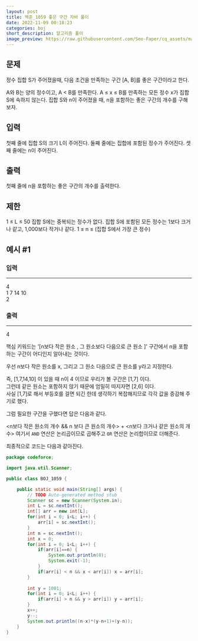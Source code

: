 ```yaml
---
layout: post
title: 백준_1059 좋은 구간 자바 풀이
date: 2022-11-09 00:18:23
categories: boj
short_description: 알고리즘 풀이
image_preview: https://raw.githubusercontent.com/Seo-Faper/cq_assets/master/heroes/cos_pr_17_17.png
---
```


## 문제
정수 집합 S가 주어졌을때, 다음 조건을 만족하는 구간 [A, B]를 좋은 구간이라고 한다.

A와 B는 양의 정수이고, A < B를 만족한다.
A ≤ x ≤ B를 만족하는 모든 정수 x가 집합 S에 속하지 않는다.
집합 S와 n이 주어졌을 때, n을 포함하는 좋은 구간의 개수를 구해보자.

## 입력
첫째 줄에 집합 S의 크기 L이 주어진다. 둘째 줄에는 집합에 포함된 정수가 주어진다. 셋째 줄에는 n이 주어진다.

## 출력
첫째 줄에 n을 포함하는 좋은 구간의 개수를 출력한다.

## 제한

1 ≤ L ≤ 50
집합 S에는 중복되는 정수가 없다.
집합 S에 포함된 모든 정수는 1보다 크거나 같고, 1,000보다 작거나 같다.
1 ≤ n ≤ (집합 S에서 가장 큰 정수)

## 예시 #1
### 입력
---
4 <br>
1 7 14 10 <br> 
2 <br>

### 출력
---
4


핵심 키워드는 '[n보다 작은 원소 , 그 원소보다 다음으로 큰 원소 ]' 구간에서 n을 포함하는 구간이 어디인지 알아내는 것이다.

우선 n보다 작은 원소를 x, 그리고 그 원소 다음으로 큰 원소를 y라고 지정한다.

즉, [1,7,14,10] 이 있을 때 n이 4 이므로 우리가 볼 구간은 [1,7] 이다.  
그런데 같은 원소는 포함하지 않기 때문에 엄밀히 따지자면 [2,6] 이다.   
사실 [1,7]로 해서 부등호를 걸면 되긴 한데 생각하기 복잡해지므로 각각 값을 증감해   주기로 했다.

그럼 필요한 구간을 구했다면 답은 다음과 같다.



<n보다 작은 원소의 개수 && n 보다 큰 원소의 개수> + <n보다 크거나 같은 원소의 개수> 여기서 `AND` 연산은 논리곱이므로 곱해주고 `OR` 연산은 논리합이므로 더해준다.

최종적으로 코드는 다음과 같아진다.

```java
package codeforce;

import java.util.Scanner;

public class BOJ_1059 {

	public static void main(String[] args) {
		// TODO Auto-generated method stub
		Scanner sc = new Scanner(System.in);
		int L = sc.nextInt();
		int[] arr = new int[L];
		for(int i = 0; i<L; i++) {
			arr[i] = sc.nextInt();
		}
		int n = sc.nextInt();
		int x = 0;
		for(int i = 0; i<L; i++) {
			if(arr[i]==n) {
				System.out.println(0);
				System.exit(-1);
			}
			if(arr[i] < n && x < arr[i]) x = arr[i];
		}
		
		int y = 1001;
		for(int i = 0; i<L; i++) {
			if(arr[i] > n && y > arr[i]) y = arr[i];
		}
		x++;
		y--;
		System.out.println((n-x)*(y-n+1)+(y-n));	
	}
}

```